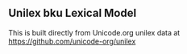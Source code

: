 Unilex bku Lexical Model
----------------------

This is built directly from Unicode.org unilex data at
https://github.com/unicode-org/unilex

